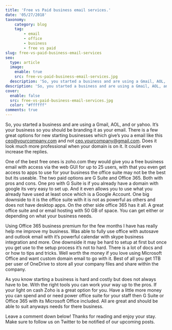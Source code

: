 ```yaml
---
title: 'Free vs Paid business email services.'
date: '05/27/2018'
taxonomy:
    category: blog
    tag:
        - email
        - office
        - business
        - free vs paid
slug: free-vs-paid-business-email-services
seo:
  type: article
  image:
    enable: true
    src: free-vs-paid-business-email-services.jpg
  description: 'So, you started a business and are using a Gmail, AOL, and or yahoo. It’s your business so you should be branding it as your email.  There is a few great options for new starting businesses which give’s you a email like this ceo@yourcompany.com and not ceo.yourcompany@gmail.com.  Does it look much more professional when your domain is on it.  It could even increase the replies.'
description: 'So, you started a business and are using a Gmail, AOL, and or yahoo.  It’s your business so you should be branding it as your email.'
cover:
  enable: false
  src: free-vs-paid-business-email-services.jpg
  color: "#ffffff"
comments: true
---
```

So, you started a business and are using a Gmail, AOL, and or yahoo.   It’s your business so you should be branding it as your email.   There is a few great options for new starting businesses which give’s you a email like this ceo@yourcompany.com and not ceo.yourcompany@gmail.com.   Does it look much more professional when your domain is on it.  It could even increase the replies.

One of the best free ones is zoho.com they would give you a free business email with access via the web GUI for up to 25 users, with that you even get access to apps to use for your business the office suite may not be the best but its useable.  The two paid options are G Suite and Office 365.   Both with pros and cons.  One pro with G Suite is if you already have a domain with google its very easy to set up.  And it even allows you to use what you already have used at least once which is a Google Account.  One big downside to it is the office suite with it is not as powerful as others and does not have desktop apps.  On the other side office 365 has it all.  A great office suite and or email hosting with 50 GB of space.  You can get either or depending on what your business needs.

Using Office 365 business premium for the few months I have has really help me improve my business. Was able to fully use office with autosave and outlook email with it’s powerful calendar with skype business integration and more.  One downside it may be hard to setup at first but once you get use to the setup process it’s not to hard.  There is a lot of docs and or how to tips and tricks.  Well worth the money if you love using Microsoft Office and want custom domain email to go with it.  Best of all you get 1TB per user of OneDrive to store all your company files and share within the company.

As you know starting a business is hard and costly but does not always have to be.  With the right tools you can work your way up to the pros.  If your light on cash Zoho is a great option for you.  Have a little more money you can spend and or need power office suite for your staff then G Suite or Office 365 with its Microsoft Office included.  All are great and should be able to suit anyways needs for there business.

Leave a comment down below! Thanks for reading and enjoy your stay. Make sure to follow us on Twitter to be notified of our upcoming posts.
